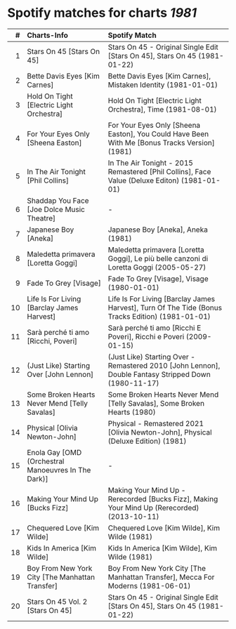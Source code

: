 # Spotify matches for charts *1981*

|    # | Charts-Info                                         | Spotify Match                                                                                        |
| ---: | :-------------------------------------------------- | :--------------------------------------------------------------------------------------------------- |
|    1 | Stars On 45 [Stars On 45]                           | Stars On 45 - Original Single Edit [Stars On 45], Stars On 45 (1981-01-22)                           |
|    2 | Bette Davis Eyes [Kim Carnes]                       | Bette Davis Eyes [Kim Carnes], Mistaken Identity (1981-01-01)                                        |
|    3 | Hold On Tight [Electric Light Orchestra]            | Hold On Tight [Electric Light Orchestra], Time (1981-08-01)                                          |
|    4 | For Your Eyes Only [Sheena Easton]                  | For Your Eyes Only [Sheena Easton], You Could Have Been With Me [Bonus Tracks Version] (1981)        |
|    5 | In The Air Tonight [Phil Collins]                   | In The Air Tonight - 2015 Remastered [Phil Collins], Face Value (Deluxe Editon) (1981-01-01)         |
|    6 | Shaddap You Face [Joe Dolce Music Theatre]          | -                                                                                                    |
|    7 | Japanese Boy [Aneka]                                | Japanese Boy [Aneka], Aneka (1981)                                                                   |
|    8 | Maledetta primavera [Loretta Goggi]                 | Maledetta primavera [Loretta Goggi], Le più belle canzoni di Loretta Goggi (2005-05-27)              |
|    9 | Fade To Grey [Visage]                               | Fade To Grey [Visage], Visage (1980-01-01)                                                           |
|   10 | Life Is For Living [Barclay James Harvest]          | Life Is For Living [Barclay James Harvest], Turn Of The Tide (Bonus Tracks Edition) (1981-01-01)     |
|   11 | Sarà perché ti amo [Ricchi, Poveri]                 | Sarà perché ti amo [Ricchi E Poveri], Ricchi e Poveri (2009-01-15)                                   |
|   12 | (Just Like) Starting Over [John Lennon]             | (Just Like) Starting Over - Remastered 2010 [John Lennon], Double Fantasy Stripped Down (1980-11-17) |
|   13 | Some Broken Hearts Never Mend [Telly Savalas]       | Some Broken Hearts Never Mend [Telly Savalas], Some Broken Hearts (1980)                             |
|   14 | Physical [Olivia Newton-John]                       | Physical - Remastered 2021 [Olivia Newton-John], Physical (Deluxe Edition) (1981)                    |
|   15 | Enola Gay [OMD (Orchestral Manoeuvres In The Dark)] | -                                                                                                    |
|   16 | Making Your Mind Up [Bucks Fizz]                    | Making Your Mind Up - Rerecorded [Bucks Fizz], Making Your Mind Up (Rerecorded) (2013-10-11)         |
|   17 | Chequered Love [Kim Wilde]                          | Chequered Love [Kim Wilde], Kim Wilde (1981)                                                         |
|   18 | Kids In America [Kim Wilde]                         | Kids In America [Kim Wilde], Kim Wilde (1981)                                                        |
|   19 | Boy From New York City [The Manhattan Transfer]     | Boy From New York City [The Manhattan Transfer], Mecca For Moderns (1981-06-01)                      |
|   20 | Stars On 45 Vol. 2 [Stars On 45]                    | Stars On 45 - Original Single Edit [Stars On 45], Stars On 45 (1981-01-22)                           |
